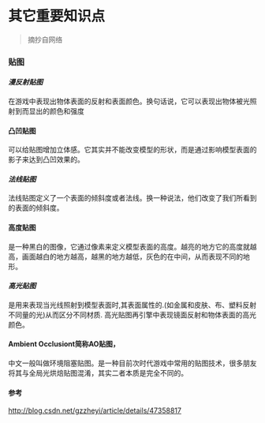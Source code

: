 # 其它重要知识点
> 摘抄自网络


### 贴图

#### ***漫反射贴图***  
  在游戏中表现出物体表面的反射和表面颜色。换句话说，它可以表现出物体被光照射到而显出的颜色和强度

#### 凸凹贴图
  可以给贴图增加立体感。它其实并不能改变模型的形状，而是通过影响模型表面的影子来达到凸凹效果的。

#### ***法线贴图***
  法线贴图定义了一个表面的倾斜度或者法线。换一种说法，他们改变了我们所看到的表面的倾斜度。

#### 高度贴图
  是一种黑白的图像，它通过像素来定义模型表面的高度。越亮的地方它的高度就越高，画面越白的地方越高，越黑的地方越低，灰色的在中间，从而表现不同的地形。

#### ***高光贴图***
  是用来表现当光线照射到模型表面时,其表面属性的.(如金属和皮肤、布、塑料反射不同量的光)从而区分不同材质.
高光贴图再引擎中表现镜面反射和物体表面的高光颜色。

#### Ambient Occlusiont简称AO贴图，
  中文一般叫做环境阻塞贴图。是一种目前次时代游戏中常用的贴图技术，很多朋友将其与全局光烘焙贴图混淆，其实二者本质是完全不同的。

#### 参考
http://blog.csdn.net/gzzheyi/article/details/47358817